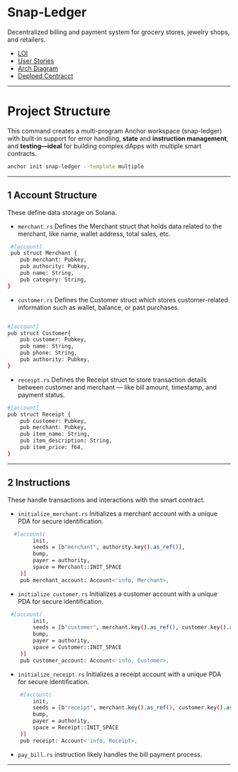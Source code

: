 # Snap-Ledger
   Decentralized billing and payment system for grocery stores, jewelry shops, and retailers.


- [LOI](https://drive.google.com/file/d/1wddBJg6hhf1RyDO8-4cg022pYHrjt1UT/view?usp=drive_link)
- [User Stories](https://drive.google.com/file/d/1N8JoGFYLxS5q9EFpGWUFtQKNQQaTl_mI/view?usp=drive_link)
- [Arch Diagram](https://drive.google.com/file/d/1FeGMniJcwng4vjaIi-iUhED9kEeq-WVK/view?usp=drive_link)
- [Deploed Contracct](https://explorer.solana.com/address/3EEkQkh4dQRysyEp7wE3PrSqNhpBbg91FhjtYEXK7Hsg?cluster=devnet)

---

# Project Structure
This command creates a multi-program Anchor workspace (snap-ledger) with built-in support for error handling, **state** and **instruction management**, and **testing—ideal** for building complex dApps with multiple smart contracts.

```bash 
anchor init snap-ledger --template multiple
```
---
## 1 Account Structure 
These define data storage on Solana.
- ``` merchant.rs ``` Defines the Merchant struct that holds data related to the merchant, like name, wallet address, total sales, etc.

``` bash
 #[account]
 pub struct Merchant {
    pub merchant: Pubkey,    
    pub authority: Pubkey,  
    pub name: String,        
    pub category: String,     
}  

```

- ``` customer.rs ``` Defines the Customer struct which stores customer-related information such as wallet, balance, or past purchases.


``` bash

#[account]
pub struct Customer{
    pub customer: Pubkey,     
    pub name: String,         
    pub phone: String,        
    pub authority: Pubkey,   
}


```

- ``` receipt.rs ``` Defines the Receipt struct to store transaction details between customer and merchant — like bill amount, timestamp, and payment status.


``` bash
#[account]
pub struct Receipt {
    pub customer: Pubkey,      
    pub merchant: Pubkey,     
    pub item_name: String,          
    pub item_description: String,  
    pub item_price: f64,            
}
```
---

## 2 Instructions
These handle transactions and interactions with the smart contract.

- ``` initialize_merchant.rs ``` Initializes a merchant account with a unique PDA for secure identification.
``` bash
  #[account(
        init,
        seeds = [b"merchant", authority.key().as_ref()],
        bump,
        payer = authority,
        space = Merchant::INIT_SPACE
    )]
    pub merchant_account: Account<'info, Merchant>,

```

- ``` initialize_customer.rs ``` Initializes a customer account with a unique PDA for secure identification.
``` bash
 #[account(
        init,
        seeds = [b"customer", merchant.key().as_ref(), customer.key().as_ref()],
        bump,
        payer = authority,
        space = Customer::INIT_SPACE
    )]
    pub customer_account: Account<'info, Customer>, 

```


- ``` initialize_receipt.rs ``` Initializes a receipt account with a unique PDA for secure identification.

``` bash
    #[account(
        init,
        seeds = [b"receipt", merchant.key().as_ref(), customer.key().as_ref()],
        bump,
        payer = authority,
        space = Receipt::INIT_SPACE
    )]
    pub receipt: Account<'info, Receipt>,
```
- ``` pay_bill.rs ``` instruction likely handles the bill payment process. 
---


